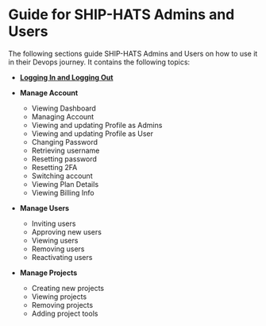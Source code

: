 # Guide for SHIP-HATS Admins and Users

The following sections guide SHIP-HATS Admins and Users on how to use it in their Devops journey. It contains the following topics:

- [**Logging In and Logging Out**](logging-in-and-logging-out.md)
<!--
Prerequisites: Before you start, you must have been invited and onboarded to SHIP-HATS. Once you have been successfully onboarded, make sure that you have setup your OpenVPN Connection.

Once the above are successfully completed, you can proceed to log in to SHIP-HATS.

Logging in tells the system who you are and what permissions you have in SHIP-HATS. For example, only users who have either the Subscription Admin or Project Admin role, can view the SHIP-HATS Dashboard. Other “Users” will be directed to their profile page.

To log in to SHIP-HATS:

1. Go to [SHIP-HATS portal](https://www.ship.gov.sg/).
2. Click **Log In**.
-->


- **Manage Account**
  - Viewing Dashboard
  - Managing Account
  - Viewing and updating Profile as Admins
  - Viewing and updating Profile as User
  - Changing Password
  - Retrieving username
  - Resetting password
  - Resetting 2FA
  - Switching account
  - Viewing Plan Details
  - Viewing Billing Info

- **Manage Users**
  - Inviting users
  - Approving new users
  - Viewing users
  - Removing users
  - Reactivating users

- **Manage Projects**
  - Creating new projects
  - Viewing projects
  - Removing projects
  - Adding project tools
